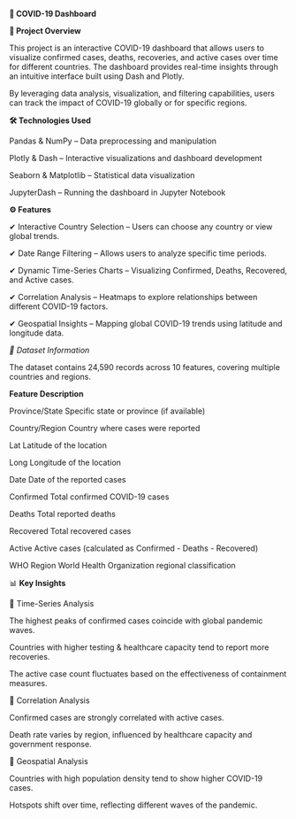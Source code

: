 **🦠 COVID-19 Dashboard**

**📌 Project Overview**

This project is an interactive COVID-19 dashboard that allows users to visualize confirmed cases, deaths, recoveries, and active cases over time for different countries. The dashboard provides real-time insights through an intuitive interface built using Dash and Plotly.

By leveraging data analysis, visualization, and filtering capabilities, users can track the impact of COVID-19 globally or for specific regions.

**🛠️ Technologies Used**

Pandas & NumPy – Data preprocessing and manipulation

Plotly & Dash – Interactive visualizations and dashboard development

Seaborn & Matplotlib – Statistical data visualization

JupyterDash – Running the dashboard in Jupyter Notebook

**⚙️ Features**

✔ Interactive Country Selection – Users can choose any country or view global trends.

✔ Date Range Filtering – Allows users to analyze specific time periods.

✔ Dynamic Time-Series Charts – Visualizing Confirmed, Deaths, Recovered, and Active cases.

✔ Correlation Analysis – Heatmaps to explore relationships between different COVID-19 factors.

✔ Geospatial Insights – Mapping global COVID-19 trends using latitude and longitude data.

*📂 Dataset Information*

The dataset contains 24,590 records across 10 features, covering multiple countries and regions.

**Feature	Description**

Province/State	Specific state or province (if available)

Country/Region	Country where cases were reported

Lat	Latitude of the location

Long	Longitude of the location

Date	Date of the reported cases

Confirmed	Total confirmed COVID-19 cases

Deaths	Total reported deaths

Recovered	Total recovered cases

Active	Active cases (calculated as Confirmed - Deaths - Recovered)

WHO Region	World Health Organization regional classification

📊 **Key Insights**

🔹 Time-Series Analysis

The highest peaks of confirmed cases coincide with global pandemic waves.

Countries with higher testing & healthcare capacity tend to report more recoveries.

The active case count fluctuates based on the effectiveness of containment measures.

🔹 Correlation Analysis

Confirmed cases are strongly correlated with active cases.

Death rate varies by region, influenced by healthcare capacity and government response.

🔹 Geospatial Analysis

Countries with high population density tend to show higher COVID-19 cases.

Hotspots shift over time, reflecting different waves of the pandemic.

